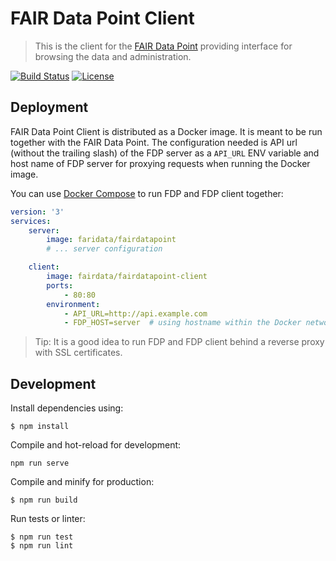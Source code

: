 # FAIR Data Point Client

> This is the client for the [FAIR Data Point](https://github.com/FAIRDataTeam/FAIRDataPoint) providing interface for browsing the data and administration.

[![Build Status](https://travis-ci.org/FAIRDataTeam/FAIRDataPoint-client.svg?branch=master)](https://travis-ci.org/FAIRDataTeam/FAIRDataPoint-client.svg?branch=master)
[![License](https://img.shields.io/badge/license-MIT-blue.svg)](LICENSE.md)

## Deployment

FAIR Data Point Client is distributed as a Docker image. It is meant to be run together with the FAIR Data Point. The configuration needed is API url (without the trailing slash) of the FDP server as a `API_URL` ENV variable and host name of FDP server for proxying requests when running the Docker image.


You can use [Docker Compose](https://docs.docker.com/compose/) to run FDP and FDP client together:

```yaml
version: '3'
services:
    server:
        image: faridata/fairdatapoint
        # ... server configuration

    client:
        image: fairdata/fairdatapoint-client
        ports:
            - 80:80
        environment:
            - API_URL=http://api.example.com
            - FDP_HOST=server  # using hostname within the Docker network
```

> Tip: It is a good idea to run FDP and FDP client behind a reverse proxy with SSL certificates.


## Development

Install dependencies using:

```
$ npm install
```

Compile and hot-reload for development:

```
npm run serve
```

Compile and minify for production:

```
$ npm run build
```

Run tests or linter:

```
$ npm run test
$ npm run lint
```
